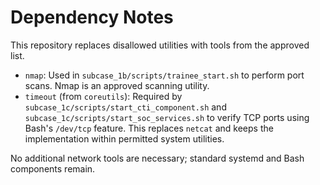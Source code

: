# Dependency Notes

This repository replaces disallowed utilities with tools from the approved list.

- `nmap`: Used in `subcase_1b/scripts/trainee_start.sh` to perform port scans. Nmap is an approved scanning utility.
- `timeout` (from `coreutils`): Required by `subcase_1c/scripts/start_cti_component.sh` and `subcase_1c/scripts/start_soc_services.sh` to verify TCP ports using Bash's `/dev/tcp` feature. This replaces `netcat` and keeps the implementation within permitted system utilities.

No additional network tools are necessary; standard systemd and Bash components remain.
